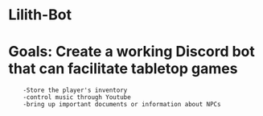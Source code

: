 # Lilith-Bot

# Goals: Create a working Discord bot that can facilitate tabletop games
        -Store the player's inventory
        -control music through Youtube
        -bring up important documents or information about NPCs

